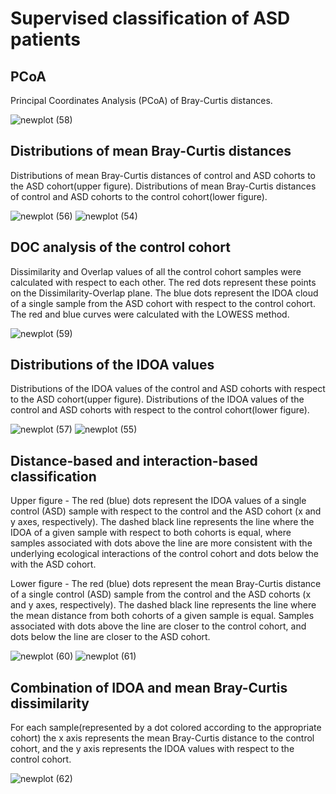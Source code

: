 # Supervised classification of ASD patients
## PCoA

Principal Coordinates Analysis (PCoA) of Bray-Curtis distances. 

![newplot (58)](https://user-images.githubusercontent.com/102433115/227765824-98ce4a07-acca-477f-8b4b-22dc756382ff.png)

## Distributions of mean Bray-Curtis distances

Distributions of mean Bray-Curtis distances of control and ASD cohorts to the ASD cohort(upper figure). Distributions of mean
Bray-Curtis distances of control and ASD cohorts to the control cohort(lower figure). 

![newplot (56)](https://user-images.githubusercontent.com/102433115/227765306-258796cf-2f6c-4953-b73a-824fa36af6a8.png)
![newplot (54)](https://user-images.githubusercontent.com/102433115/227765256-4944d583-5cc0-4bb7-a3c4-b58c3c28033d.png)

## DOC analysis of the control cohort

Dissimilarity and Overlap values of all the control cohort samples were calculated with respect to each other. The
red dots represent these points on the Dissimilarity-Overlap plane. The blue dots represent the
IDOA cloud of a single sample from the ASD cohort with respect to the control cohort. The
red and blue curves were calculated with the LOWESS method.

![newplot (59)](https://user-images.githubusercontent.com/102433115/227765992-f60a13a4-bbc5-4df6-aece-e32f348e57f8.png)

## Distributions of the IDOA values

Distributions of the IDOA values of the control and ASD cohorts with respect to the ASD
cohort(upper figure). Distributions of the IDOA values of the control and ASD cohorts with respect to the control cohort(lower figure).

![newplot (57)](https://user-images.githubusercontent.com/102433115/227765328-ae737317-6c66-4461-8c10-2e6f4189eea8.png)
![newplot (55)](https://user-images.githubusercontent.com/102433115/227765274-84313077-b93e-47d6-895c-6f4c144a13e0.png)

## Distance-based and interaction-based classification

Upper figure - The red (blue) dots represent the IDOA values of a single control
(ASD) sample with respect to the control and the ASD cohort (x and y axes, respectively).
The dashed black line represents the line where the IDOA of a given sample with respect to
both cohorts is equal, where samples associated with dots above the line are more consistent
with the underlying ecological interactions of the control cohort and dots below the with the
ASD cohort.

Lower figure - The red (blue) dots represent the mean Bray-Curtis
distance of a single control (ASD) sample from the control and the ASD cohorts (x and y axes,
respectively). The dashed black line represents the line where the mean distance from both
cohorts of a given sample is equal. Samples associated with dots above the line are closer to
the control cohort, and dots below the line are closer to the ASD cohort.

![newplot (60)](https://user-images.githubusercontent.com/102433115/227766069-1caf47b8-d518-4871-aa4e-acacc1e0349c.png)
![newplot (61)](https://user-images.githubusercontent.com/102433115/227766096-aba6b81d-36f2-4b20-8a97-da31cd832754.png)

## Combination of IDOA and mean Bray-Curtis dissimilarity

For each sample(represented by a dot colored according to the appropriate cohort) the x axis represents the
mean Bray-Curtis distance to the control cohort, and the y axis represents the IDOA values
with respect to the control cohort.

![newplot (62)](https://user-images.githubusercontent.com/102433115/227766847-6d526817-2a5a-4722-a364-532cef6dd208.png)
